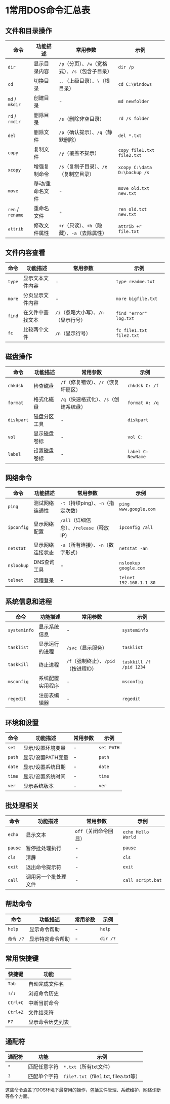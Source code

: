 # 1常用DOS命令汇总表

## 文件和目录操作

| 命令             | 功能描述        | 常用参数                                         | 示例                         |
| ---------------- | --------------- | ------------------------------------------------ | ---------------------------- |
| `dir`            | 显示目录内容    | `/p`（分页）、`/w`（宽格式）、`/s`（包含子目录） | `dir /p`                     |
| `cd`             | 切换目录        | `..`（上级目录）、`\`（根目录）                  | `cd C:\Windows`              |
| `md` / `mkdir`   | 创建目录        | -                                                | `md newfolder`               |
| `rd` / `rmdir`   | 删除目录        | `/s`（删除非空目录）                             | `rd /s folder`               |
| `del`            | 删除文件        | `/p`（确认提示）、`/q`（静默删除）               | `del *.txt`                  |
| `copy`           | 复制文件        | `/y`（覆盖不提示）                               | `copy file1.txt file2.txt`   |
| `xcopy`          | 增强复制命令    | `/s`（复制子目录）、`/e`（复制空目录）           | `xcopy C:\data D:\backup /s` |
| `move`           | 移动/重命名文件 | -                                                | `move old.txt new.txt`       |
| `ren` / `rename` | 重命名文件      | -                                                | `ren old.txt new.txt`        |
| `attrib`         | 修改文件属性    | `+r`（只读）、`+h`（隐藏）、`-a`（去除属性）     | `attrib +r file.txt`         |

## 文件内容查看

| 命令   | 功能描述         | 常用参数                             | 示例                     |
| ------ | ---------------- | ------------------------------------ | ------------------------ |
| `type` | 显示文本文件内容 | -                                    | `type readme.txt`        |
| `more` | 分页显示文件内容 | -                                    | `more bigfile.txt`       |
| `find` | 在文件中查找文本 | `/i`（忽略大小写）、`/n`（显示行号） | `find "error" log.txt`   |
| `fc`   | 比较两个文件     | `/n`（显示行号）                     | `fc file1.txt file2.txt` |

## 磁盘操作

| 命令       | 功能描述     | 常用参数                               | 示例               |
| ---------- | ------------ | -------------------------------------- | ------------------ |
| `chkdsk`   | 检查磁盘     | `/f`（修复错误）、`/r`（恢复坏扇区）   | `chkdsk C: /f`     |
| `format`   | 格式化磁盘   | `/q`（快速格式化）、`/s`（创建系统盘） | `format A: /q`     |
| `diskpart` | 磁盘分区工具 | -                                      | `diskpart`         |
| `vol`      | 显示磁盘卷标 | -                                      | `vol C:`           |
| `label`    | 设置磁盘卷标 | -                                      | `label C: NewName` |

## 网络命令

| 命令       | 功能描述         | 常用参数                                 | 示例                    |
| ---------- | ---------------- | ---------------------------------------- | ----------------------- |
| `ping`     | 测试网络连通性   | `-t`（持续ping）、`-n`（指定次数）       | `ping www.google.com`   |
| `ipconfig` | 显示网络配置     | `/all`（详细信息）、`/release`（释放IP） | `ipconfig /all`         |
| `netstat`  | 显示网络连接状态 | `-a`（所有连接）、`-n`（数字形式）       | `netstat -an`           |
| `nslookup` | DNS查询工具      | -                                        | `nslookup google.com`   |
| `telnet`   | 远程登录         | -                                        | `telnet 192.168.1.1 80` |

## 系统信息和进程

| 命令         | 功能描述         | 常用参数                             | 示例                    |
| ------------ | ---------------- | ------------------------------------ | ----------------------- |
| `systeminfo` | 显示系统信息     | -                                    | `systeminfo`            |
| `tasklist`   | 显示运行的进程   | `/svc`（显示服务）                   | `tasklist`              |
| `taskkill`   | 终止进程         | `/f`（强制终止）、`/pid`（按进程ID） | `taskkill /f /pid 1234` |
| `msconfig`   | 系统配置实用程序 | -                                    | `msconfig`              |
| `regedit`    | 注册表编辑器     | -                                    | `regedit`               |

## 环境和设置

| 命令   | 功能描述          | 常用参数 | 示例       |
| ------ | ----------------- | -------- | ---------- |
| `set`  | 显示/设置环境变量 | -        | `set PATH` |
| `path` | 显示/设置PATH变量 | -        | `path`     |
| `date` | 显示/设置系统日期 | -        | `date`     |
| `time` | 显示/设置系统时间 | -        | `time`     |
| `ver`  | 显示系统版本      | -        | `ver`      |

## 批处理相关

| 命令    | 功能描述             | 常用参数              | 示例               |
| ------- | -------------------- | --------------------- | ------------------ |
| `echo`  | 显示文本             | `off`（关闭命令回显） | `echo Hello World` |
| `pause` | 暂停批处理执行       | -                     | `pause`            |
| `cls`   | 清屏                 | -                     | `cls`              |
| `exit`  | 退出命令提示符       | -                     | `exit`             |
| `call`  | 调用另一个批处理文件 | -                     | `call script.bat`  |

## 帮助命令

| 命令      | 功能描述         | 常用参数 | 示例     |
| --------- | ---------------- | -------- | -------- |
| `help`    | 显示命令帮助     | -        | `help`   |
| `命令 /?` | 显示特定命令帮助 | -        | `dir /?` |

## 常用快捷键

| 快捷键   | 功能             |
| -------- | ---------------- |
| `Tab`    | 自动完成文件名   |
| `↑/↓`    | 浏览命令历史     |
| `Ctrl+C` | 中断当前命令     |
| `Ctrl+Z` | 文件结束符       |
| `F7`     | 显示命令历史列表 |

## 通配符

| 通配符 | 功能         | 示例                                  |
| ------ | ------------ | ------------------------------------- |
| `*`    | 匹配任意字符 | `*.txt`（所有txt文件）                |
| `?`    | 匹配单个字符 | `file?.txt`（file1.txt, filea.txt等） |

这些命令涵盖了DOS环境下最常用的操作，包括文件管理、系统维护、网络诊断等各个方面。

